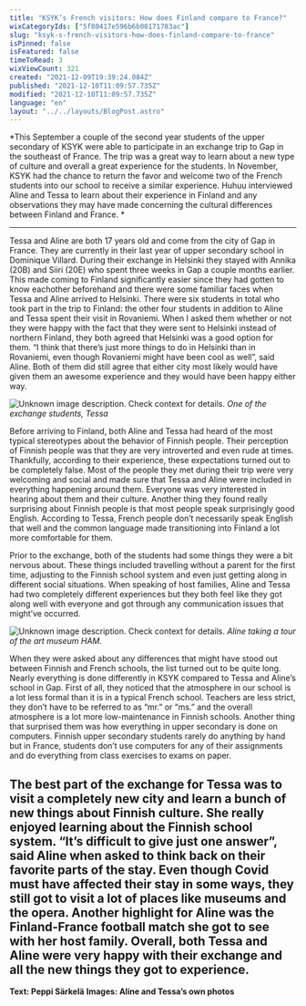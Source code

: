 ```yaml
---
title: "KSYK’s French visitors: How does Finland compare to France?"
wixCategoryIds: ["5f80417e596b6b00171783ac"]
slug: "ksyk-s-french-visitors-how-does-finland-compare-to-france"
isPinned: false
isFeatured: false
timeToRead: 3
wixViewCount: 321
created: "2021-12-09T19:39:24.084Z"
published: "2021-12-10T11:09:57.735Z"
modified: "2021-12-10T11:09:57.735Z"
language: "en"
layout: "../../layouts/BlogPost.astro"
---
```

*This September a couple of the second year students of the upper secondary of KSYK were able to participate in an exchange trip to Gap in the southeast of France. The trip was a great way to learn about a new type of culture and overall a great experience for the students. In November, KSYK had the chance to return the favor and welcome two of the French students into our school to receive a similar experience. Huhuu interviewed Aline and Tessa to learn about their experience in Finland and any observations they may have made concerning the cultural differences between Finland and France. *

---

Tessa and Aline are both 17 years old and come from the city of Gap in France. They are currently in their last year of upper secondary school in Dominique Villard. During their exchange in Helsinki they stayed with Annika (20B) and Siiri (20E) who spent three weeks in Gap a couple months earlier. This made coming to Finland significantly easier since they had gotten to know eachother beforehand and there were some familiar faces when Tessa and Aline arrived to Helsinki. There were six students in total who took part in the trip to Finland: the other four students in addition to Aline and Tessa spent their visit in Rovaniemi. When I asked them whether or not they were happy with the fact that they were sent to Helsinki instead of northern Finland, they both agreed that Helsinki was a good option for them. “I think that there’s just more things to do in Helsinki than in Rovaniemi, even though Rovaniemi might have been cool as well”, said Aline. Both of them did still agree that either city most likely would have given them an awesome experience and they would have been happy either way.

![Unknown image description. Check context for details.](https://static.wixstatic.com/media/18093e_a20404c91f8c4481a58765bdef44f2dc~mv2.jpg) <!-- Original name: ranskan_vaihtarit_2_peppi_1.jpg -->
*One of the exchange students, Tessa*

Before arriving to Finland, both Aline and Tessa had heard of the most typical stereotypes about the behavior of Finnish people. Their perception of Finnish people was that they are very introverted and even rude at times. Thankfully, according to their experience, these expectations turned out to be completely false. Most of the people they met during their trip were very welcoming and social and made sure that Tessa and Aline were included in everything happening around them. Everyone was very interested in hearing about them and their culture. Another thing they found really surprising about Finnish people is that most people speak surprisingly good English. According to Tessa, French people don’t necessarily speak English that well and the common language made transitioning into Finland a lot more comfortable for them.

Prior to the exchange, both of the students had some things they were a bit nervous about. These things included travelling without a parent for the first time, adjusting to the Finnish school system and even just getting along in different social situations. When speaking of host families, Aline and Tessa had two completely different experiences but they both feel like they got along well with everyone and got through any communication issues that might’ve occurred. 

![Unknown image description. Check context for details.](https://static.wixstatic.com/media/18093e_3e8824276d244ed8ab28ee37e33fc611~mv2.jpg) <!-- Original name: ranskan_vaihtarit_2_peppi_2.jpg -->
*Aline taking a tour of the art museum HAM.*

When they were asked about any differences that might have stood out between Finnish and French schools, the list turned out to be quite long. Nearly everything is done differently in KSYK compared to Tessa and Aline’s school in Gap. First of all, they noticed that the atmosphere in our school is a lot less formal than it is in a typical French school. Teachers are less strict, they don’t have to be referred to as “mr.” or “ms.” and the overall atmosphere is a lot more low-maintenance in Finnish schools. Another thing that surprised them was how everything in upper secondary is done on computers. Finnish upper secondary students rarely do anything by hand but in France, students don’t use computers for any of their assignments and do everything from class exercises to exams on paper. 

The best part of the exchange for Tessa was to visit a completely new city and learn a bunch of new things about Finnish culture. She really enjoyed learning about the Finnish school system.  “It’s difficult to give just one answer”, said Aline when asked to think back on their favorite parts of the stay. Even though Covid must have affected their stay in some ways, they still got to visit a lot of places like museums and the opera. Another highlight for Aline was the Finland-France football match she got to see with her host family. Overall, both Tessa and Aline were very happy with their exchange and all the new things they got to experience.
---
**Text: Peppi Särkelä**
**Images: Aline and Tessa’s own photos**

